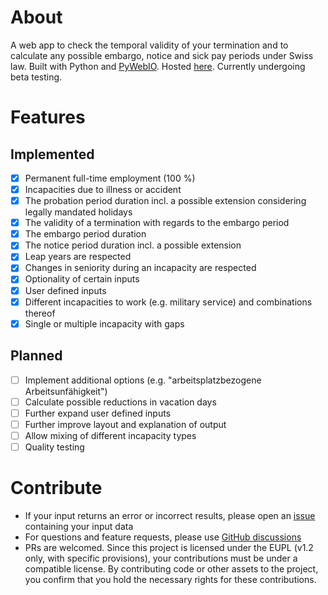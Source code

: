# About

A web app to check the temporal validity of your termination and to calculate any possible embargo, notice and sick pay periods under Swiss law. Built with Python and [PyWebIO](https://github.com/pywebio/PyWebIO). Hosted [here](https://www.obiter.ch/tools/work-calc/). Currently undergoing beta testing.

# Features

## Implemented

- [x] Permanent full-time employment (100 %)
- [x] Incapacities due to illness or accident
- [x] The probation period duration incl. a possible extension considering legally mandated holidays
- [x] The validity of a termination with regards to the embargo period
- [x] The embargo period duration
- [x] The notice period duration incl. a possible extension
- [x] Leap years are respected
- [x] Changes in seniority during an incapacity are respected
- [x] Optionality of certain inputs
- [x] User defined inputs
- [x] Different incapacities to work (e.g. military service) and combinations thereof
- [x] Single or multiple incapacity with gaps

## Planned

- [ ] Implement additional options (e.g. "arbeitsplatzbezogene Arbeitsunfähigkeit")
- [ ] Calculate possible reductions in vacation days
- [ ] Further expand user defined inputs
- [ ] Further improve layout and explanation of output
- [ ] Allow mixing of different incapacity types
- [ ] Quality testing

# Contribute

- If your input returns an error or incorrect results, please open an [issue](https://github.com/quadratecode/ch-termination-calc/issues) containing your input data
- For questions and feature requests, please use [GitHub discussions](https://github.com/quadratecode/ch-termination-calc/discussions)
- PRs are welcomed. Since this project is licensed under the EUPL (v1.2 only, with specific provisions), your contributions must be under a compatible license. By contributing code or other assets to the project, you confirm that you hold the necessary rights for these contributions.

